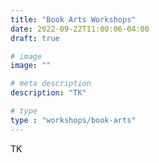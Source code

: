```yaml
---
title: "Book Arts Workshops"
date: 2022-09-22T11:00:06-04:00
draft: true

# image
image: ""

# meta description
description: "TK"

# type
type : "workshops/book-arts"
---
```


TK
